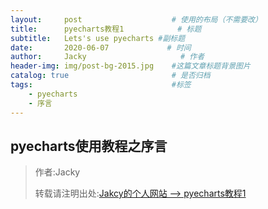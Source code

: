```yaml
---
layout:     post                    # 使用的布局（不需要改）
title:      pyecharts教程1            # 标题 
subtitle:   Lets's use pyecharts #副标题
date:       2020-06-07             # 时间
author:     Jacky                     # 作者
header-img: img/post-bg-2015.jpg    #这篇文章标题背景图片
catalog: true                       # 是否归档
tags:                               #标签
    - pyecharts
    - 序言
---
```


## pyecharts使用教程之序言


> 作者:Jacky
> 
> 转载请注明出处:[Jakcy的个人网站 --> pyecharts教程1](https://jackyfzh.github.io/2020/06/07/pyecharts%E6%95%99%E7%A8%8B1/)

